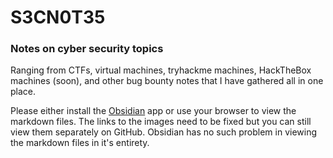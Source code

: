 # S3CN0T35
### Notes on cyber security topics

Ranging from CTFs, virtual machines, tryhackme machines, HackTheBox machines (soon), and other bug bounty notes that I have gathered all in one place.

Please either install the [Obsidian](https://obsidian.md) app or use your browser to view the markdown files. The links to the images need to be fixed but you can still view them separately on GitHub. Obsidian has no such problem in viewing the markdown files in it's entirety.